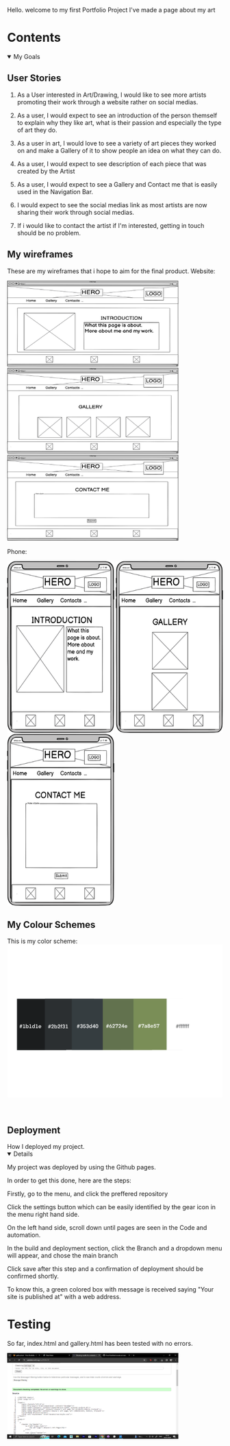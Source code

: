 Hello. welcome to my first Portfolio Project 
I've made a page about my art

# Contents 
<details open>

<summary><a>My Goals</a></summary>


## User Stories

1. As a User interested in Art/Drawing, I would like to see more artists promoting their work through a website rather on social medias. 

2. As a user, I would expect to see an introduction of the person themself to explain why they like art, what is their passion and especially the type of art they do.

3. As a user in art, I would love to see a variety of art pieces they worked on and make a Gallery of it to show people an idea on what they can do. 

4. As a user, I would expect to see description of each piece that was created by the Artist

5. As a user, I would expect to see a Gallery and Contact me that is easily used in the Navigation Bar.

6. I would expect to see the social medias link as most artists are now sharing their work through social medias.

7. If i would like to contact the artist if I'm interested, getting in touch should be no problem. 


## My wireframes 
These are my wireframes that i hope to aim for the final product.
Website:

<img src="assets/documentation/Website Home.png" width="400" height="200"> 
<img src="assets/documentation/Website Gallery .png" width="400" height="200"> 
<img src="assets/documentation/Website Contact .png" width="400" height="200"> 

Phone: 

<img src="assets/documentation/Home Phone.png" width="250" height="400">
<img src="assets/documentation/Gallery Phone.png" width="250" height="400">
<img src="assets/documentation/Contact Phone.png" width="250" height="400">

## My Colour Schemes 
This is my color scheme: 
<img src="assets/documentation/colour.png" >


<br>

## Deployment 
<summary><a>How I deployed my project.</a></summary>
<details open>


My project was deployed by using the Github pages. 

In order to get this done, here are the steps:

Firstly, go to the menu, and click the preffered repository

Click the settings button which can be easily identified by the gear icon in the menu right hand side. 

On the left hand side, scroll down until pages are seen in the Code and automation.

In the build and deployment section, click the Branch and a dropdown menu will appear, and chose the main branch

Click save after this step and a confirmation of deployment should be confirmed shortly. 

To know this, a green colored box with message is received saying "Your site is published at" with a web address. 


# Testing 

So far, index.html and gallery.html has been tested with no errors.

<img src="assets/documentation/code_screenshot.png" width="400" height="200">

